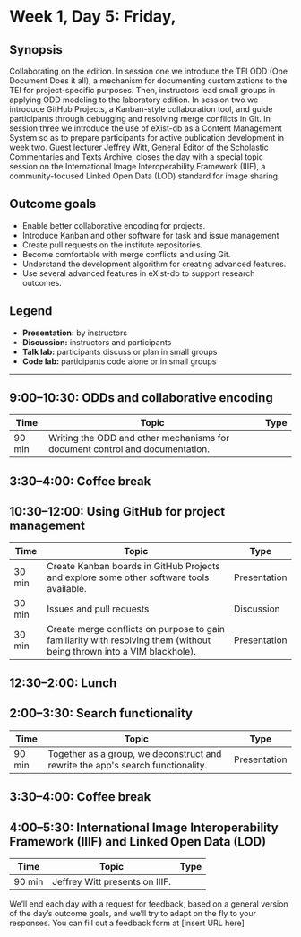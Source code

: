 # Week 1, Day 5: Friday, 
## Synopsis

Collaborating on the edition. In session one we introduce the TEI ODD (One Document
                Does it all), a mechanism for documenting customizations to the TEI for
                project-specific purposes. Then, instructors lead small groups in applying ODD
                modeling to the laboratory edition. In session two we introduce GitHub Projects, a
                Kanban-style collaboration tool, and guide participants through debugging and
                resolving merge conflicts in Git. In session three we introduce the use of eXist-db
                as a Content Management System so as to prepare participants for active publication
                development in week two. Guest lecturer Jeffrey Witt, General Editor of the
                Scholastic Commentaries and Texts Archive, closes the day with a special topic
                session on the International Image Interoperability Framework (IIIF), a
                community-focused Linked Open Data (LOD) standard for image sharing.

## Outcome goals
* Enable better collaborative encoding for projects.
* Introduce Kanban and other software for task and issue management
* Create pull requests on the institute repositories.
* Become comfortable with merge conflicts and using Git.
* Understand the development algorithm for creating advanced features.
* Use several advanced features in eXist-db to support research outcomes.

## Legend

* **Presentation:** by instructors
* **Discussion:** instructors and participants
* **Talk lab:** participants discuss or plan in small groups
* **Code lab:** participants code alone or in small groups

* * *
## 9:00–10:30: ODDs and collaborative encoding

Time | Topic | Type
---- | ---- | ---- 
90 min | Writing the ODD and other mechanisms for document control and documentation. | 

## 3:30–4:00: Coffee break

## 10:30–12:00: Using GitHub for project management

Time | Topic | Type
---- | ---- | ---- 
30 min | Create Kanban boards in GitHub Projects and explore some other software tools available. | Presentation
30 min | Issues and pull requests | Discussion
30 min | Create merge conflicts on purpose to gain familiarity with resolving them (without being thrown into a VIM blackhole). | Presentation

## 12:30–2:00: Lunch

## 2:00–3:30: Search functionality

Time | Topic | Type
---- | ---- | ---- 
90 min | Together as a group, we deconstruct and rewrite the app's search functionality. | Presentation

## 3:30–4:00: Coffee break

## 4:00–5:30: International Image Interoperability Framework (IIIF) and Linked Open Data (LOD)

Time | Topic | Type
---- | ---- | ---- 
90 min | Jeffrey Witt presents on IIIF. | 

We’ll end each day with a request for feedback, based on a general version of the day’s outcome goals, and we’ll try to adapt on the fly to your responses. You can fill out a feedback form at [insert URL here]